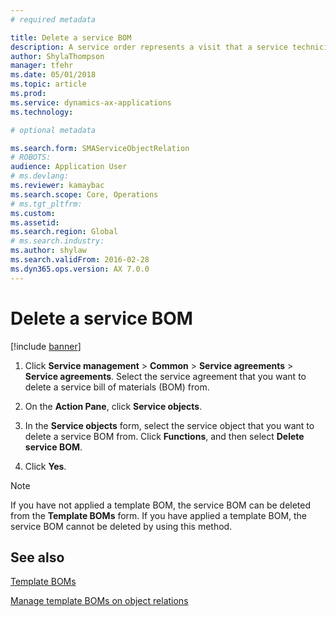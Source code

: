 ```yaml
---
# required metadata

title: Delete a service BOM 
description: A service order represents a visit that a service technician makes to a customer site on a specific date.
author: ShylaThompson
manager: tfehr
ms.date: 05/01/2018
ms.topic: article
ms.prod: 
ms.service: dynamics-ax-applications
ms.technology: 

# optional metadata

ms.search.form: SMAServiceObjectRelation
# ROBOTS: 
audience: Application User
# ms.devlang: 
ms.reviewer: kamaybac
ms.search.scope: Core, Operations
# ms.tgt_pltfrm: 
ms.custom: 
ms.assetid: 
ms.search.region: Global
# ms.search.industry: 
ms.author: shylaw
ms.search.validFrom: 2016-02-28
ms.dyn365.ops.version: AX 7.0.0
---
```



# Delete a service BOM 

[!include [banner](../includes/banner.md)]


1.  Click **Service management** \> **Common** \> **Service agreements** \> **Service agreements**. Select the service agreement that you want to delete a service bill of materials (BOM) from.

2.  On the **Action Pane**, click **Service objects**.

3.  In the **Service objects** form, select the service object that you want to delete a service BOM from. Click **Functions**, and then select **Delete service BOM**.

4.  Click **Yes**.


> [!NOTE]
> <P>If you have not applied a template BOM, the service BOM can be deleted from the <STRONG>Template BOMs</STRONG> form. If you have applied a template BOM, the service BOM cannot be deleted by using this method.</P>



## See also

[Template BOMs](template-boms.md)

[Manage template BOMs on object relations](manage-template-boms-on-object-relations.md)

  


